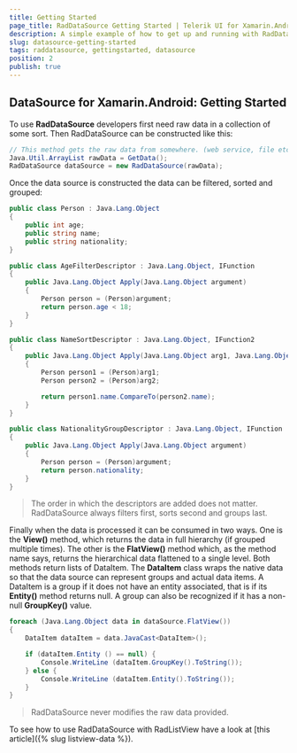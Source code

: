 ```yaml
---
title: Getting Started
page_title: RadDataSource Getting Started | Telerik UI for Xamarin.Android Documentation
description: A simple example of how to get up and running with RadDataSource.
slug: datasource-getting-started
tags: raddatasource, gettingstarted, datasource
position: 2
publish: true
---
```


## DataSource for Xamarin.Android: Getting Started

To use **RadDataSource** developers first need raw data in a collection of some sort. Then RadDataSource can be constructed like this:

```C#
// This method gets the raw data from somewhere. (web service, file etc.)
Java.Util.ArrayList rawData = GetData();
RadDataSource dataSource = new RadDataSource(rawData);
```

Once the data source is constructed the data can be filtered, sorted and grouped:

```C#
public class Person : Java.Lang.Object
{
	public int age;
	public string name;
	public string nationality;
}

public class AgeFilterDescriptor : Java.Lang.Object, IFunction
{
	public Java.Lang.Object Apply(Java.Lang.Object argument)
	{
		Person person = (Person)argument;
		return person.age < 18;
	}
}

public class NameSortDescriptor : Java.Lang.Object, IFunction2
{
	public Java.Lang.Object Apply(Java.Lang.Object arg1, Java.Lang.Object arg2)
	{
		Person person1 = (Person)arg1;
		Person person2 = (Person)arg2;

		return person1.name.CompareTo(person2.name);
	}
}

public class NationalityGroupDescriptor : Java.Lang.Object, IFunction
{
	public Java.Lang.Object Apply(Java.Lang.Object argument)
	{
		Person person = (Person)argument;
		return person.nationality;
	}
}
```

>The order in which the descriptors are added does not matter. RadDataSource always filters first, sorts second and groups last.

Finally when the data is processed it can be consumed in two ways. One is the **View()** method, which returns the data in full hierarchy (if grouped multiple times). The other is the **FlatView()** method which, as the method name says, returns the hierarchical data flattened to a single level. Both methods return lists of DataItem<Person>. The **DataItem** class wraps the native data so that the data source can represent groups and actual data items. A DataItem<Person> is a group if it does not have an entity associated, that is if its **Entity()** method returns null. A group can also be recognized if it has a non-null **GroupKey()** value.

```C#
foreach (Java.Lang.Object data in dataSource.FlatView()) 
{
	DataItem dataItem = data.JavaCast<DataItem>();

	if (dataItem.Entity () == null) {
		Console.WriteLine (dataItem.GroupKey().ToString());
	} else {
		Console.WriteLine (dataItem.Entity().ToString());
	}
}
```

>RadDataSource never modifies the raw data provided.

To see how to use RadDataSource with RadListView have a look at [this article]({% slug listview-data %}).